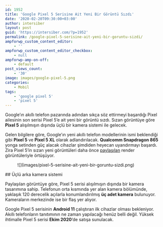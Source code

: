 ```yaml
---
id: 1952
title: 'Google Pixel 5 Serisine Ait Yeni Bir Görüntü Sızdı'
date: '2020-02-20T09:30:00+03:00'
author: intersiber
layout: post
guid: 'https://intersiber.com/?p=1952'
permalink: /google-pixel-5-serisine-ait-yeni-bir-goruntu-sizdi/
ampforwp_custom_content_editor:
    - ''
ampforwp_custom_content_editor_checkbox:
    - null
ampforwp-amp-on-off:
    - default
post_views_count:
    - '30'
image: images/google-pixel-5.png
categories:
    - Mobil
tags:
    - 'google pixel 5'
    - 'pixel 5'
---
```


Google’ın akıllı telefon pazarında adından sıkça söz ettirmeyi başardığı Pixel ailesinin son serisi Pixel 5’e ait yeni bir görüntü sızdı. Sızan görüntüye göre **Pixel 5** alışılmışın dışında üçlü bir kamera sistemi ile gelecek.

Gelen bilgilere göre, Google’ın yeni akıllı telefon modellerinin ismi beklendiği gibi **Pixel 5** ve **Pixel 5 XL** olarak adlandırılacak. **Qualcomm Snapdragon 865** yonga setinden güç alacak cihazlar şimdiden heyecan uyandırmayı başardı. Zira Pixel 5’in sızan yeni görüntüleri daha önce [paylaşılan](https://intersiber.com/google-pixel-5-e-ait-ilk-goruntu-sizdi/) render görüntüleriyle örtüşüyor.

<figure class="wp-block-image size-large">![](images/pixel-5-serisine-ait-yeni-bir-goruntu-sizdi.png)</figure>## Üçlü arka kamera sistemi

Paylaşılan görüntüye göre, Pixel 5 serisi alışılmışın dışında bir kamera tasarımına sahip. Telefonun orta kısmında yer alan kamera bölümünde, yaklaşık 120 derecelik açılarla konumlandırılmış **üç adet kamera** bulunuyor. Kameraların merkezinde ise bir flaş yer alıyor.

Google Pixel 5 serisinin **Android 11** çalıştıran ilk cihazlar olması bekleniyor. Akıllı telefonların tanıtımının ne zaman yapılacağı henüz belli değil. Yüksek ihtimalle Pixel 5 serisi **Ekim 2020**‘de satışa sunulacak.